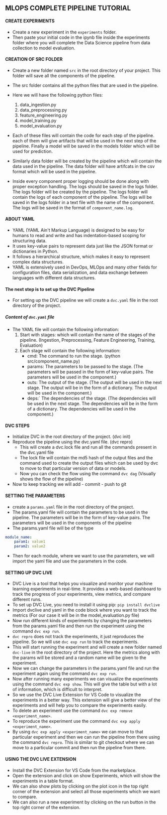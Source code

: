 ## MLOPS COMPLETE PIPELINE TUTORIAL

#### CREATE EXPERIMENTS
- Create a new experiment in the `experiments` folder.
- Then paste your initial code in the ipynb file inside the experiments folder where you will complete the Data Science pipeline from data collection to model evaluation.

#### CREATION OF SRC FOLDER
- Create a new folder named `src` in the root directory of your project. This folder will save all the components of the pipeline.
- The src folder contains all the python files that are used in the pipeline.
- Here we will have the following python files:
    1. data_ingestion.py
    2. data_preprocessing.py
    3. feature_engineering.py
    4. model_training.py
    5. model_evaluation.py

- Each of these files will contain the code for each step of the pipeline. each of them will give artifacts that will be used in the next step of the pipeline. Finally a model will be saved in the models folder which will be used for prediction.

- Similarly data folder will be created by the pipeline which will contain the data used in the pipeline. The data folder will have artifcats in the csv format which will be used in the pipeline.

- Inside every component proper logging should be done along with proper exception handling. The logs should be saved in the logs folder. The logs folder will be created by the pipeline. The logs folder will contain the logs of each component of the pipeline. The logs will be saved in the logs folder in a text file with the name of the component. The logs will be saved in the format of `component_name.log`.

#### ABOUT YAML
- YAML (YAML Ain't Markup Language) is designed to be easy for humans to read and write and has indentation-based scoping for structuring data.
- It uses key-value pairs to represent data just like the JSON format or dictionaries in Python.
- It follows a hierarchical structure, which makes it easy to represent complex data structures.
- YAML is extensively used in DevOps, MLOps and many other fields for configuration files, data serialization, and data exchange between languages with different data structures.


#### The next step is to set up the DVC Pipeline
- For setting up the DVC pipeline we will create a `dvc.yaml` file in the root directory of the project.

##### Content of `dvc.yaml` file
- The YAML file will contain the following information:
    1. Start with stages: which will contain the name of the stages of the pipeline. (Ingestion, Preprocessing, Feature Engineering, Training, Evaluation)
    2. Each stage will contain the following information:
        - cmd: The command to run the stage. (python src/component_name.py)
        - params: The parameters to be passed to the stage. (The parameters will be passed in the form of key-value pairs. The parameters will be used in the component.)
        - outs: The output of the stage. (The output will be used in the next stage. The output will be in the form of a dictionary. The output will be used in the component.)
        - deps:` The dependencies of the stage. (The dependencies will be used in the next stage. The dependencies will be in the form of a dictionary. The dependencies will be used in the component.)

#### DVC STEPS
- Initialize DVC in the root directory of the project. (dvc init)
- Reproduce the pipeline using the dvc.yaml file. (dvc repro)
    - This will create a dvc.lock file and run all the commands present in the dvc.yaml file
    - The lock file will contain the md5 hash of the output files and the command used to create the output files which can be used by dvc to move to that particular version of data or models. 
    - Now you can check the flow using the command `dvc dag` (Visually shows the flow of the pipeline)
- Now to keep tracking we will add - commit - push to git 


#### SETTING THE PARAMETERS
- create a `params.yaml` file in the root directory of the project.
- The params.yaml file will contain the parameters to be used in the pipeline. The parameters will be in the form of key-value pairs. The parameters will be used in the components of the pipeline
- The params.yaml file will be of the type
```yaml
module_name:
    param1: value1
    param2: value2
```
- Then for each module, where we want to use the parameters, we will import the yaml file and use the parameters in the code.

#### SETTING UP DVC LIVE
- DVC Live is a tool that helps you visualize and monitor your machine learning experiments in real-time. It provides a web-based dashboard to track the progress of your experiments, view metrics, and compare different runs.
- To set up DVC Live, you need to install it using pip: `pip install dvclive`
- Import dvclive and yaml in the code block where you want to track the metrics (For our case it will be in the model_evaluation.py file)
- Now run different kinds of experiments by changing the parameters from the params.yaml file and then run the experiment using the command `dvc exp run`.
- `dvc repro` does not track the experiments, it just reproduces the pipeline. So we will use `dvc exp run` to track the experiments.
- This will start running the experiment and will create a new folder named `dvc-live` in the root directory of the project. Here the metrics along with the params will be stored and a random name will be given to the experiment.
- Now we can change the parameters in the params.yaml file and run the experiment again using the command `dvc exp run`.
- Now after running many experiments we can visualize the experiments using the command `dvc exp show`. This will give the table but with a lot of information, which is difficult to interpret.
- So we use the DVC Live Extension for VS Code to visualize the experiments in a better way. This extension will give a better view of the experiments and will help you to compare the experiments easily.
- To delete an experiment use the command `dvc exp remove <experiment_name>`.
- To reproduce the experiment use the command `dvc exp apply <experiment_name>`.
- By using `dvc exp apply <experiment_name>` we can move to that particular experiment and then we can run the pipeline from there using the command `dvc repro`. This is similar to git checkout where we can move to a particular commit and then run the pipeline from there.



#### USING THE DVC LIVE EXTENSION
- Install the DVC Extension for VS Code from the marketplace.
- Open the extension and click on show Experiments, which will show the experiments in a table format.
- We can also show plots by clicking on the plot icon in the top right corner of the extension and select all those experiments which we want to compare.
- We can also run a new experiment by clicking on the run button in the top right corner of the extension.